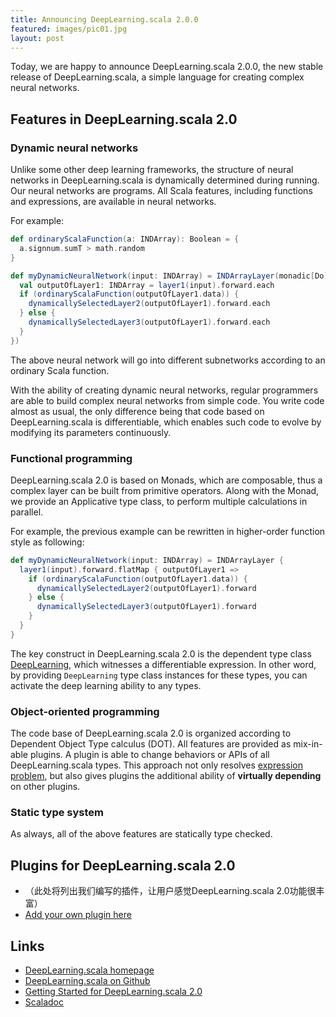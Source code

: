 ```yaml
---
title: Announcing DeepLearning.scala 2.0.0
featured: images/pic01.jpg
layout: post
---
```


Today, we are happy to announce DeepLearning.scala 2.0.0, the new stable release of DeepLearning.scala, a simple language for creating complex neural networks.

## Features in DeepLearning.scala 2.0

### Dynamic neural networks

Unlike some other deep learning frameworks, the structure of neural networks in DeepLearning.scala is dynamically determined during running. Our neural networks are programs. All Scala features, including functions and expressions, are available in neural networks.

For example:

``` scala
def ordinaryScalaFunction(a: INDArray): Boolean = {
  a.signnum.sumT > math.random
}

def myDynamicNeuralNetwork(input: INDArray) = INDArrayLayer(monadic[Do] {
  val outputOfLayer1: INDArray = layer1(input).forward.each
  if (ordinaryScalaFunction(outputOfLayer1.data)) {
    dynamicallySelectedLayer2(outputOfLayer1).forward.each
  } else {
    dynamicallySelectedLayer3(outputOfLayer1).forward.each
  }
})
```

The above neural network will go into different subnetworks according to an ordinary Scala function.

With the ability of creating dynamic neural networks, regular programmers are able to build complex neural networks from simple code. You write code almost as usual, the only difference being that code based on DeepLearning.scala is differentiable, which enables such code to evolve by modifying its parameters continuously.

### Functional programming

DeepLearning.scala 2.0 is based on Monads, which are composable, thus a complex layer can be built from primitive operators. Along with the Monad, we provide an Applicative type class, to perform multiple calculations in parallel.

For example, the previous example can be rewritten in higher-order function style as following:

``` scala
def myDynamicNeuralNetwork(input: INDArray) = INDArrayLayer {
  layer1(input).forward.flatMap { outputOfLayer1 =>
    if (ordinaryScalaFunction(outputOfLayer1.data)) {
      dynamicallySelectedLayer2(outputOfLayer1).forward
    } else {
      dynamicallySelectedLayer3(outputOfLayer1).forward
    }
  }
}
```

The key construct in DeepLearning.scala 2.0 is the dependent type class [DeepLearning](https://javadoc.io/page/com.thoughtworks.deeplearning/deeplearning_2.11/latest/com/thoughtworks/deeplearning/DeepLearning.html), which witnesses a differentiable expression. In other word, by providing `DeepLearning` type class instances for these types, you can activate the deep learning ability to any types.

### Object-oriented programming

The code base of DeepLearning.scala 2.0 is organized according to Dependent Object Type calculus (DOT). All features are provided as mix-in-able plugins. A plugin is able to change behaviors or APIs of all DeepLearning.scala types. This approach not only resolves [expression problem](https://en.wikipedia.org/wiki/Expression_problem), but also gives plugins the additional ability of **virtually depending** on other plugins.

### Static type system

As always, all of the above features are statically type checked.

## Plugins for DeepLearning.scala 2.0


* （此处将列出我们编写的插件，让用户感觉DeepLearning.scala 2.0功能很丰富）
* [Add your own plugin here](http://deeplearning.thoughtworks.school/get-involved)

## Links

* [DeepLearning.scala homepage](http://deeplearning.thoughtworks.school/)
* [DeepLearning.scala on Github](https://github.com/ThoughtWorksInc/DeepLearning.scala/)
* [Getting Started for DeepLearning.scala 2.0](http://deeplearning.thoughtworks.school/demo/2.0.0-Preview/GettingStarted.html)
* [Scaladoc](https://javadoc.io/page/com.thoughtworks.deeplearning/deeplearning_2.11/latest/com/thoughtworks/deeplearning/package.html)
